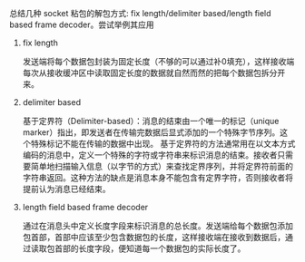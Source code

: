 总结几种 socket 粘包的解包方式: fix length/delimiter based/length field based frame decoder。尝试举例其应用

1. fix length

    发送端将每个数据包封装为固定长度（不够的可以通过补0填充），这样接收端每次从接收缓冲区中读取固定长度的数据就自然而然的把每个数据包拆分开来。

2. delimiter based

    基于定界符（Delimiter-based）：消息的结束由一个唯一的标记（unique marker）指出，即发送者在传输完数据后显式添加的一个特殊字节序列。这个特殊标记不能在传输的数据中出现。
    基于定界符的方法通常用在以文本方式编码的消息中，定义一个特殊的字符或字符串来标识消息的结束。接收者只需要简单地扫描输入信息（以字节的方式）来查找定界序列，并将定界符前面的字符串返回。这种方法的缺点是消息本身不能包含有定界字符，否则接收者将提前认为消息已经结束。

3. length field based frame decoder

    通过在消息头中定义长度字段来标识消息的总长度。发送端给每个数据包添加包首部，首部中应该至少包含数据包的长度，这样接收端在接收到数据后，通过读取包首部的长度字段，便知道每一个数据包的实际长度了。